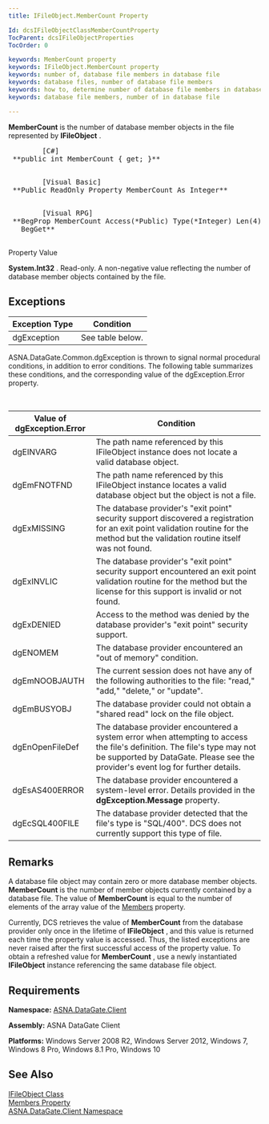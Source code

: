 ```yaml
---
title: IFileObject.MemberCount Property

Id: dcsIFileObjectClassMemberCountProperty
TocParent: dcsIFileObjectProperties
TocOrder: 0

keywords: MemberCount property
keywords: IFileObject.MemberCount property
keywords: number of, database file members in database file
keywords: database files, number of database file members
keywords: how to, determine number of database file members in database file
keywords: database file members, number of in database file

---
```


**MemberCount** is the number of database member objects in the file represented by **IFileObject** .
<pre class="prettyprint">
        <span class="lang">[C#]</span>
 **public int MemberCount { get; }** 
      </pre>
<pre class="prettyprint">
        <span class="lang">[Visual Basic] </span>
 **Public ReadOnly Property MemberCount As Integer** 
      </pre>
<pre class="prettyprint">
        <span class="lang">[Visual RPG]</span>
 **BegProp MemberCount Access(*Public) Type(*Integer) Len(4)
   BegGet** 
      </pre>

Property Value <p> **System.Int32** . Read-only. A non-negative value reflecting the number of database member objects contained by the file. 
## Exceptions



| Exception Type | Condition |
| ---- | ---- |
| dgException | See table below. |



ASNA.DataGate.Common.dgException is thrown to signal normal procedural conditions, in addition to error conditions. The following table summarizes these conditions, and the corresponding value of the <span>dgException.Error</span> property.

<br /> 

| Value of dgException.Error | Condition |
| ---- | ---- |
| <p>dgEINVARG | The path name referenced by this IFileObject instance does not locate a valid database object. |
| dgEmFNOTFND | The path name referenced by this IFileObject instance locates a valid database object but the object is not a file. |
| dgExMISSING | The database provider's "exit point" security support discovered a registration for an exit point validation routine for the method but the validation routine itself was not found. |
| dgExINVLIC | The database provider's "exit point" security support encountered an exit point validation routine for the method but the license for this support is invalid or not found. |
| dgExDENIED | Access to the method was denied by the database provider's "exit point" security support. |
| dgENOMEM | The database provider encountered an "out of memory" condition. |
| dgEmNOOBJAUTH | The current session does not have any of the following authorities to the file: "read," "add," "delete," or "update". |
| dgEmBUSYOBJ | The database provider could not obtain a "shared read" lock on the file object. |
| dgEnOpenFileDef | The database provider encountered a system error when attempting to access the file's definition. The file's type may not be supported by DataGate. Please see the provider's event log for further details. |
| dgEsAS400ERROR | The database provider encountered a system-level error. Details provided in the **dgException.Message** property. |
| dgEcSQL400FILE | The database provider detected that the file's type is "SQL/400". DCS does not currently support this type of file. |



## Remarks

A database file object may contain zero or more database member objects. **MemberCount** is the number of member objects currently contained by a database file. The value of **MemberCount** is equal to the number of elements of the array value of the [ Members](ifile-object-class-members-property.html) property.

Currently, DCS retrieves the value of **MemberCount** from the database provider only once in the lifetime of **IFileObject** , and this value is returned each time the property value is accessed. Thus, the listed exceptions are never raised after the first successful access of the property value. To obtain a refreshed value for **MemberCount** , use a newly instantiated **IFileObject** instance referencing the same database file object.
## Requirements

**Namespace:** [ASNA.DataGate.Client](datagate-client-namespace.html) 

**Assembly:** ASNA DataGate Client

**Platforms:** Windows Server 2008 R2, Windows Server 2012, Windows 7, Windows 8 Pro, Windows 8.1 Pro, Windows 10
## See Also


[IFileObject Class](ifile-object-class.html) <br />[Members Property](ifile-object-class-members-property.html) <br />[ASNA.DataGate.Client Namespace](datagate-client-namespace.html) 

